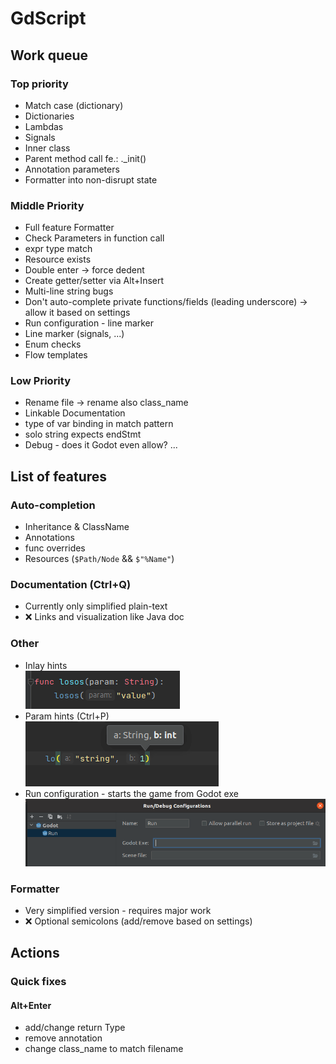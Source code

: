 # GdScript

## Work queue
### Top priority
- Match case (dictionary)
- Dictionaries
- Lambdas
- Signals
- Inner class
- Parent method call fe.: ._init()
- Annotation parameters
- Formatter into non-disrupt state

### Middle Priority
- Full feature Formatter
- Check Parameters in function call
- expr type match
- Resource exists
- Double enter -> force dedent
- Create getter/setter via Alt+Insert
- Multi-line string bugs
- Don't auto-complete private functions/fields (leading underscore) -> allow it based on settings
- Run configuration - line marker
- Line marker (signals, ...)
- Enum checks
- Flow templates

### Low Priority
- Rename file -> rename also class_name
- Linkable Documentation
- type of var binding in match pattern
- solo string expects endStmt
- Debug - does it Godot even allow? ...

## List of features
### Auto-completion
- Inheritance & ClassName
- Annotations
- func overrides
- Resources (`$Path/Node` && `$"%Name"`)

### Documentation (Ctrl+Q)
- Currently only simplified plain-text
- ❌ Links and visualization like Java doc

### Other
- Inlay hints  
 ![](./screens/inlay.png)
- Param hints (Ctrl+P)  
![](./screens/param-hint.png)
- Run configuration - starts the game from Godot exe  
![](./screens/run-config.png)

### Formatter
- Very simplified version - requires major work  
- ❌ Optional semicolons (add/remove based on settings)

## Actions
### Quick fixes
#### Alt+Enter
- add/change return Type
- remove annotation
- change class_name to match filename
